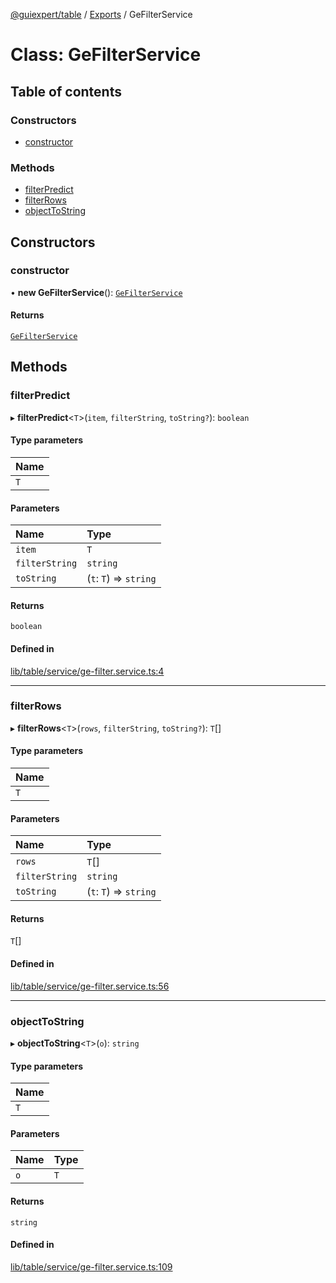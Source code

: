 [@guiexpert/table](../README.md) / [Exports](../modules.md) / GeFilterService

# Class: GeFilterService

## Table of contents

### Constructors

- [constructor](GeFilterService.md#constructor)

### Methods

- [filterPredict](GeFilterService.md#filterpredict)
- [filterRows](GeFilterService.md#filterrows)
- [objectToString](GeFilterService.md#objecttostring)

## Constructors

### constructor

• **new GeFilterService**(): [`GeFilterService`](GeFilterService.md)

#### Returns

[`GeFilterService`](GeFilterService.md)

## Methods

### filterPredict

▸ **filterPredict**\<`T`\>(`item`, `filterString`, `toString?`): `boolean`

#### Type parameters

| Name |
| :------ |
| `T` |

#### Parameters

| Name | Type |
| :------ | :------ |
| `item` | `T` |
| `filterString` | `string` |
| `toString` | (`t`: `T`) => `string` |

#### Returns

`boolean`

#### Defined in

[lib/table/service/ge-filter.service.ts:4](https://github.com/guiexperttable/ge-table/blob/6aaca3c/libs/table/src/lib/table/service/ge-filter.service.ts#L4)

___

### filterRows

▸ **filterRows**\<`T`\>(`rows`, `filterString`, `toString?`): `T`[]

#### Type parameters

| Name |
| :------ |
| `T` |

#### Parameters

| Name | Type |
| :------ | :------ |
| `rows` | `T`[] |
| `filterString` | `string` |
| `toString` | (`t`: `T`) => `string` |

#### Returns

`T`[]

#### Defined in

[lib/table/service/ge-filter.service.ts:56](https://github.com/guiexperttable/ge-table/blob/6aaca3c/libs/table/src/lib/table/service/ge-filter.service.ts#L56)

___

### objectToString

▸ **objectToString**\<`T`\>(`o`): `string`

#### Type parameters

| Name |
| :------ |
| `T` |

#### Parameters

| Name | Type |
| :------ | :------ |
| `o` | `T` |

#### Returns

`string`

#### Defined in

[lib/table/service/ge-filter.service.ts:109](https://github.com/guiexperttable/ge-table/blob/6aaca3c/libs/table/src/lib/table/service/ge-filter.service.ts#L109)
